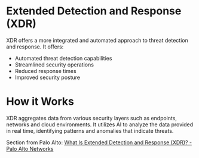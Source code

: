 # Extended Detection and Response (XDR)
XDR offers a more integrated and automated approach to threat detection and response. It offers: 
- Automated threat detection capabilities
- Streamlined security operations
- Reduced response times
- Improved security posture
# How it Works 
XDR aggregates data from various security layers such as endpoints, networks and cloud environments. It utilizes AI to analyze the data provided in real time, identifying patterns and anomalies that indicate threats. 

Section from Palo Alto:
[What Is Extended Detection and Response (XDR)? - Palo Alto Networks](https://www.paloaltonetworks.com/cyberpedia/what-is-extended-detection-response-XDR)